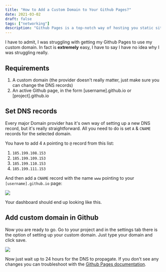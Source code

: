 ```yaml
---
title: "How to Add a Custom Domain to Your Github Pages?"
date: 2021-03-02
draft: false
tags: ["networking"]
description: "Github Pages is a top-notch way of hosting you static site. To improve SEO you should add a custom domain. I'll show you how."
---
```


I have to admit, I was struggling with getting my Github Pages to use my custom domain. In fact is **extremely** easy, I have to say I have no idea why I was struggling really.

## Requirements

1. A custom domain (the provider doesn't really matter, just make sure you can change the DNS records)
2. An active Github page, in the form [username].github.io or [project].github.io

## Set DNS records

Every major Domain provider has it's own way of setting up a new DNS record, but it's really straightforward. All you need to do is set `A` & `CNAME` records for the selected domain.

You have to add 4 `A` pointing to `@` record from this list:

1. `185.199.108.153`
2. `185.199.109.153`
3. `185.199.110.153`
4. `185.199.111.153`

And then add a `CNAME` record with the name `www` pointing to your `[username].github.io` page:

![](https://i.imgur.com/3e1bOPx.png)

Your dashboard should end up looking like this.

## Add custom domain in Github

Now you are ready to go. Go to your project and in the settings tab there is the option of setting up your custom domain. Just type your domain and click save.

![](https://i.imgur.com/JS1AG8P.png)

Now just wait up to 24 hours for the DNS to propagate. If you don't see any changes you can troubleshoot with the [Github Pages documentation](https://docs.github.com/en/github/working-with-github-pages/troubleshooting-custom-domains-and-github-pages).
